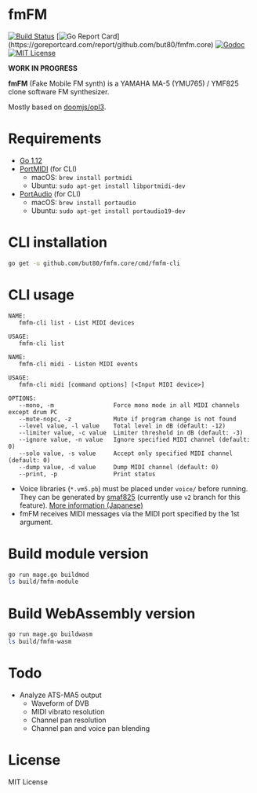 # fmFM

[![Build Status](https://travis-ci.org/but80/fmfm.core.svg?branch=v1)](https://travis-ci.org/but80/fmfm.core)
[![Go Report Card](https://goreportcard.com/badge/github.com/but80/fmfm.core?)](https://goreportcard.com/report/github.com/but80/fmfm.core)
[![Godoc](https://godoc.org/github.com/but80/fmfm.core?status.svg)](https://godoc.org/github.com/but80/fmfm.core)
[![MIT License](https://img.shields.io/badge/license-MIT-brightgreen.svg)](LICENSE)

**WORK IN PROGRESS**

**fmFM** (Fake Mobile FM synth) is a YAMAHA MA-5 (YMU765) / YMF825 clone software FM synthesizer.

Mostly based on [doomjs/opl3](https://github.com/doomjs/opl3).

# Requirements

- [Go 1.12](https://golang.org/)
- [PortMIDI](http://portmedia.sourceforge.net/portmidi/) (for CLI)
  - macOS: `brew install portmidi`
  - Ubuntu: `sudo apt-get install libportmidi-dev`
- [PortAudio](http://www.portaudio.com/) (for CLI)
  - macOS: `brew install portaudio`
  - Ubuntu: `sudo apt-get install portaudio19-dev`

# CLI installation

```bash
go get -u github.com/but80/fmfm.core/cmd/fmfm-cli
```

# CLI usage

```
NAME:
   fmfm-cli list - List MIDI devices

USAGE:
   fmfm-cli list
```

```
NAME:
   fmfm-cli midi - Listen MIDI events

USAGE:
   fmfm-cli midi [command options] [<Input MIDI device>]

OPTIONS:
   --mono, -m                 Force mono mode in all MIDI channels except drum PC
   --mute-nopc, -z            Mute if program change is not found
   --level value, -l value    Total level in dB (default: -12)
   --limiter value, -c value  Limiter threshold in dB (default: -3)
   --ignore value, -n value   Ignore specified MIDI channel (default: 0)
   --solo value, -s value     Accept only specified MIDI channel (default: 0)
   --dump value, -d value     Dump MIDI channel (default: 0)
   --print, -p                Print status
```

- Voice libraries (`*.vm5.pb`) must be placed under `voice/` before running. They can be generated by [smaf825](https://github.com/but80/smaf825/tree/v2) (currently use `v2` branch for this feature). [More information (Japanese)](https://github.com/but80/smaf825/tree/v2#ymf825%E7%94%A8%E3%83%88%E3%83%BC%E3%83%B3%E3%83%87%E3%83%BC%E3%82%BF%E3%81%AE%E6%8A%BD%E5%87%BA)
- fmFM receives MIDI messages via the MIDI port specified by the 1st argument.

# Build module version

```bash
go run mage.go buildmod
ls build/fmfm-module
```

# Build WebAssembly version

```bash
go run mage.go buildwasm
ls build/fmfm-wasm
```

# Todo

- Analyze ATS-MA5 output
  - Waveform of DVB
  - MIDI vibrato resolution
  - Channel pan resolution
  - Channel pan and voice pan blending

# License

MIT License
